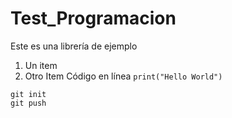 # Test_Programacion
Este es una librería de ejemplo
1.  Un item
2.  Otro Item
Código en línea `print("Hello World")`
```shell
git init
git push
```
